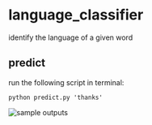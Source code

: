 # language_classifier
identify the language of a given word 

## predict
run the following script in terminal:
```
python predict.py 'thanks' 
```
![sample outputs](https://github.com/sbrsarkar/language_classifier/data/icon48.png)
